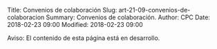 Title: Convenios de colaboración
Slug: art-21-09-convenios-de-colaboracion
Summary: Convenios de colaboración.
Author: CPC
Date: 2018-02-23 09:00
Modified: 2018-02-23 09:00


<div class="alert alert-info" role="alert">Aviso: El contenido de esta página está en desarrollo.</div>
